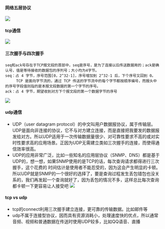 #### 网络五层协议
![](https://github.com/Duk1906/Learning_Records/blob/master/Pictures/network.png)
#### tcp通信
![](https://github.com/Duk1906/Learning_Records/blob/master/Pictures/tcp1.png)
#### 三次握手与四次握手
    seq和ack号存在于TCP报文段的首部中，seq是序号，是为了连接以后传送数据用的；ack是确认号，值是等待接收的数据包的序列号；大小均为4字节。
    seq：占 4 字节，序号范围[0，2^32-1]，序号增加到 2^32-1 后，下个序号又回到 0。
         TCP 是面向字节流的，通过 TCP 传送的字节流中的每个字节都按顺序编号，而报头中的序号字段值则指的是本报文段数据的第一个字节的序号。
    ack：占 4 字节，期望收到对方下个报文段的第一个数据字节的序号
![](https://github.com/Duk1906/Learning_Records/blob/master/Pictures/tcp2.png)
#### udp通信
   *    UDP（user datagram protocol）的中文叫用户数据报协议，属于传输层。UDP是面向非连接的协议，它不与对方建立连接，而是直接把我要发的数据报发给对方。所以UDP适用于一次传输数据量很少、对可靠性要求不高的或对实时性要求高的应用场景。正因为UDP无需建立类如三次握手的连接，而使得通信效率很高。
   *    UDP的应用非常广泛，比如一些知名的应用层协议（SNMP、DNS）都是基于UDP的，想一想，如果SNMP使用的是TCP的话，每次查询请求都得进行三次握手，这个花费的  时间估计是使用者不能忍受的，因为这会产生明显的卡顿。所以UDP就是SNMP的一个很好的选择了，要是查询过程发生丢包错包也没关系的，我们再发起一个查询就好了，因为丢包的情况不多，这样总比每次查询都卡顿一下更容易让人接受吧
![](https://images2015.cnblogs.com/blog/1093303/201701/1093303-20170115195937619-2089905370.jpg)

#### tcp vs udp
* tcp的connect利用三次握手建立连接，更可靠的传输数据。比如邮件等
* udp不属于连接型协议，因而具有资源消耗小，处理速度快的优点，所以通常音频、视频和普通数据在传送时使用UDP较多，比如QQ语音、直播
